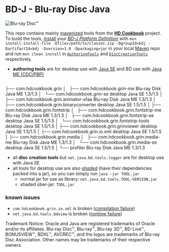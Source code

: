 # BD-J - Blu-ray Disc Java

![Blu-ray Disc™](http://blu-raydisc.com/Images/bdalogo.png)

This repo contains mainly [mavenized](http://maven.apache.org/) tools from the [**HD Cookbook**](http://java.net/projects/hdcookbook/) project. To build the tools, [install](http://maven.apache.org/guides/mini/guide-3rd-party-jars-local.html) your [*BD-J Platform Definition*](http://java.net/projects/hdcookbook/pages/BDJPlatformDefinition) with `mvn install:install-file -Dfile=/path/to/classes.zip -DgroupId=bdj -DartifactId=bdj -Dversion=1.0 -Dpackaging=jar` in your local [Maven](http://maven.apache.org/) repo and run `mvn clean install` in [`AuthoringTools`](/oliverlietz/bd-j/tree/master/AuthoringTools) and [`DiscCreationTools`](/oliverlietz/bd-j/tree/master/DiscCreationTools) respectively.

* **authoring tools** are for desktop use with [Java SE](http://www.oracle.com/technetwork/java/javase/) and BD use with [Java ME (CDC/PBP)](http://www.oracle.com/technetwork/java/javame/java-me-overview-402920.html)
    <pre>
├── com.hdcookbook.grin
│   ├── com.hdcookbook.grin-me               Blu-ray Disk   Java ME   1.3/1.3
│   └── com.hdcookbook.grin-se               desktop        Java SE   1.5/1.5
│
├── com.hdcookbook.grin.animator-sfaa        Blu-ray Disk   Java ME   1.3/1.3
│
├── com.hdcookbook.grin.binaryconverter      desktop        Java SE   1.5/1.5
│
├── com.hdcookbook.grin.fontstrip
│   ├── com.hdcookbook.grin.fontstrip-me     Blu-ray Disk   Java ME   1.3/1.3
│   ├── com.hdcookbook.grin.fontstrip-se     desktop        Java SE   1.5/1.5
│   └── com.hdcookbook.grin.fontstrip-tools  desktop        Java SE   1.5/1.5
│
├── com.hdcookbook.grin.grinviewer           desktop        Java SE   1.5/1.5
│
├── com.hdcookbook.grin.io.xml               desktop        Java SE   1.5/1.5
│
├── com.hdcookbook.grin.media
│   ├── com.hdcookbook.grin.media-me         Blu-ray Disk   Java ME   1.3/1.3
│   └── com.hdcookbook.grin.media-se         desktop        Java SE   1.5/1.5
│
└── profiler                                 Blu-ray Disk   Java ME   1.3/1.3
</pre>
* all **disc creation tools** but `net.java.bd.tools.logger` are for desktop use with Java SE
* all tools for desktop use are also [*shaded*](http://maven.apache.org/plugins/maven-shade-plugin/) (have their dependencies packed into a jar), so you can simply run `java -jar TOOL.jar`
    * normal jar for use as library: `net.java.bd.tools.TOOL-VERSION.jar`
    * shaded über-jar: `TOOL.jar`

### known issues
* `com.hdcookbook.grin.io.xml` is broken ([compilation failure](https://gist.github.com/1916339))
* `net.java.bd.tools.bdview` is broken ([runtime failure](https://gist.github.com/1916340))

Trademark Notice:
Oracle and Java are registered trademarks of Oracle and/or its affiliates.
Blu-ray Disc™, Blu-ray™, Blu-ray 3D™, BD-Live™, BONUSVIEW™, BDXL™, AVCREC™, and the logos are trademarks of Blu-ray Disc Association.
Other names may be trademarks of their respective owners.
